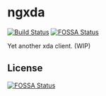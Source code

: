 # ngxda

[![Build Status](https://travis-ci.org/BruceZhang1993/NgXDA.svg?branch=master)](https://travis-ci.org/BruceZhang1993/NgXDA)
[![FOSSA Status](https://app.fossa.io/api/projects/git%2Bgithub.com%2FBruceZhang1993%2FNgXDA.svg?type=shield)](https://app.fossa.io/projects/git%2Bgithub.com%2FBruceZhang1993%2FNgXDA?ref=badge_shield)

Yet another xda client. (WIP)


## License
[![FOSSA Status](https://app.fossa.io/api/projects/git%2Bgithub.com%2FBruceZhang1993%2FNgXDA.svg?type=large)](https://app.fossa.io/projects/git%2Bgithub.com%2FBruceZhang1993%2FNgXDA?ref=badge_large)